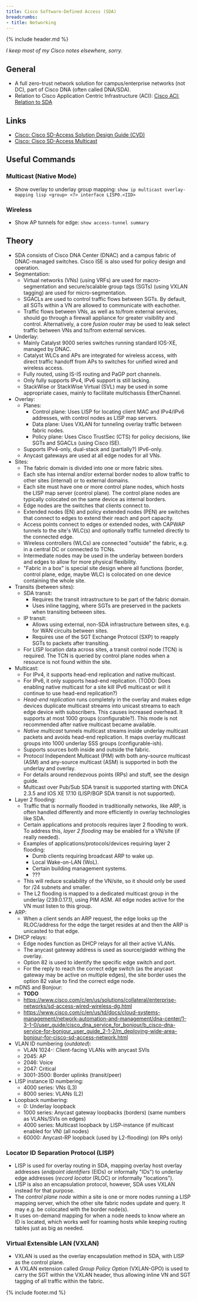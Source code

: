 ```yaml
---
title: Cisco Software-Defined Access (SDA)
breadcrumbs:
- title: Networking
---
```

{% include header.md %}

*I keep most of my Cisco notes elsewhere, sorry.*

## General

- A full zero-trust network solution for campus/enterprise networks (not DC), part of Cisco DNA (often called DNA/SDA).
- Relation to Cisco Application Centric Infrastructure (ACI): [Cisco ACI: Relation to SDA](/networking/cisco-aci/#relation-to-sda)

## Links

- [Cisco: Cisco SD-Access Solution Design Guide (CVD)](https://www.cisco.com/c/en/us/td/docs/solutions/CVD/Campus/cisco-sda-design-guide.html)
- [Cisco: Cisco SD-Access Multicast](https://community.cisco.com/t5/networking-knowledge-base/cisco-sd-access-multicast/ta-p/4068110)

## Useful Commands

### Multicast (Native Mode)

- Show overlay to underlay group mapping: `show ip multicast overlay-mapping lisp <group> <?> interface LISP0.<IID>`

### Wireless

- Show AP tunnels for edge: `show access-tunnel summary`

## Theory

- SDA consists of Cisco DNA Center (DNAC) and a campus fabric of DNAC-managed switches. Cisco ISE is also used for policy design and operation.
- Segmentation:
    - Virtual networks (VNs) (using VRFs) are used for macro-segmentation and secure/scalable group tags (SGTs) (using VXLAN tagging) are used for micro-segmentation.
    - SGACLs are used to control traffic flows between SGTs. By default, all SGTs within a VN are allowed to communicate with eachother.
    - Traffic flows between VNs, as well as to/from external services, should go through a firewall appliance for greater visibility and control. Alternatively, a core *fusion router* may be used to leak select traffic between VNs and to/from external services.
- Underlay:
    - Mainly Catalyst 9000 series switches running standard IOS-XE, managed by DNAC.
    - Catalyst WLCs and APs are integrated for wireless access, with direct traffic handoff from APs to switches for unified wired and wireless access.
    - Fully routed, using IS-IS routing and PaGP port channels.
    - Only fully supports IPv4, IPv6 support is still lacking.
    - StackWise or StackWise Virtual (SVL) may be used in some appropriate cases, mainly to facilitate multichassis EtherChannel.
- Overlay:
    - Planes:
        - Control plane: Uses LISP for locating client MAC and IPv4/IPv6 addresses, with control nodes as LISP map servers.
        - Data plane: Uses VXLAN for tunneling overlay traffic between fabric nodes.
        - Policy plane: Uses Cisco TrustSec (CTS) for policy decisions, like SGTs and SGACLs (using Cisco ISE).
    - Supports IPv4-only, dual-stack and (partially?) IPv6-only.
    - Anycast gateways are used at all edge nodes for all VNs.
- Sites:
    - The fabric domain is divided into one or more fabric sites.
    - Each site has internal and/or external border nodes to allow traffic to other sites (internal) or to external domains.
    - Each site must have one or more control plane nodes, which hosts the LISP map server (control plane). The control plane nodes are typically colocated on the same device as internal borders.
    - Edge nodes are the switches that clients connect to.
    - Extended nodes (EN) and policy extended nodes (PEN) are switches that connect to edges to extend their reach and port capacity.
    - Access points connect to edges or extended nodes, with CAPWAP tunnels to the site's WLC(s) and optionally traffic tunneled directly to the connected edge.
    - Wireless controllers (WLCs) are connected "outside" the fabric, e.g. in a central DC or connected to TCNs.
    - Intermediate nodes may be used in the underlay between borders and edges to allow for more physical flexibility.
    - "Fabric in a box" is special site design where all functions (border, control plane, edge, maybe WLC) is colocated on one device containing the whole site.
- Transits (between sites):
    - SDA transit:
        - Requires the transit intrastructure to be part of the fabric domain.
        - Uses inline tagging, where SGTs are preserved in the packets when transiting between sites.
    - IP transit:
        - Allows using external, non-SDA infrastructure between sites, e.g. for WAN circuits between sites.
        - Requires use of the SGT Exchange Protocol (SXP) to reapply SGTs to packets after transiting.
    - For LISP location data across sites, a transit control node (TCN) is required. The TCN is queried by control plane nodes when a resource is not found within the site.
- Multicast:
    - For IPv4, it supports head-end replication and native multicast.
    - For IPv6, it only supports head-end replication. (TODO: Does enabling native multicast for a site kill IPv6 multicast or will it continue to use head-end replication?)
    - *Head-end replication* runs completely in the overlay and makes edge devices duplicate multicast streams into unicast streams to each edge device with subscribers. This causes increased overhead. It supports at most 1000 groups (configurable?). This mode is not recommended after native multicast became available.
    - *Native multicast* tunnels multicast streams inside underlay multicast packets and avoids head-end replication. It maps overlay multicast groups into 1000 underlay SSS groups (configurable-ish).
    - Supports sources both inside and outside the fabric.
    - Protocol Independent Multicast (PIM) with both any-source multicast (ASM) and any-source multicast (ASM) is supported in both the underlay and overlay.
    - For details around rendezvous points (RPs) and stuff, see the design guide.
    - Multicast over Pub/Sub SDA transit is supported starting with DNCA 2.3.5 and IOS XE 17.10 (LISP/BGP SDA transit is not supported).
- Layer 2 flooding:
    - Traffic that is normally flooded in traditionally networks, like ARP, is often handled differently and more efficiently in overlay technologies like SDA.
    - Certain applications and protocols requires layer 2 flooding to work. To address this, *layer 2 flooding* may be enabled for a VN/site (if really needed).
    - Examples of applications/protocols/devices requiring layer 2 flooding:
        - Dumb clients requiring broadcast ARP to wake up.
        - Local Wake-on-LAN (WoL).
        - Certain building management systems.
        - ???
    - This will reduce scalability of the VN/site, so it should only be used for /24 subnets and smaller.
    - The L2 flooding is mapped to a dedicated multicast group in the underlay (239.0.17.1), using PIM ASM. All edge nodes active for the VN must listen to this group.
- ARP:
    - When a client sends an ARP request, the edge looks up the RLOC/address for the edge the target resides at and then the ARP is unicasted to that edge.
- DHCP relays:
    - Edge nodes function as DHCP relays for all their active VLANs.
    - The anycast gateway address is used as source/giaddr withing the overlay.
    - Option 82 is used to identify the specific edge switch and port.
    - For the reply to reach the correct edge switch (as the anycast gateway may be active on multiple edges), the site border uses the option 82 value to find the correct edge node.
- mDNS and Bonjour:
    - **TODO**
    - https://www.cisco.com/c/en/us/solutions/collateral/enterprise-networks/sd-access-wired-wireless-dg.html
    - https://www.cisco.com/c/en/us/td/docs/cloud-systems-management/network-automation-and-management/dna-center/1-3-1-0/user_guide/cisco_dna_service_for_bonjour/b_cisco-dna-service-for-bonjour_user_guide_2-1-2/m_deploying-wide-area-bonjour-for-cisco-sd-access-network.html
- VLAN ID numbering (*outdated*):
    - VLAN 1024-: Client-facing VLANs with anycast SVIs
    - 2045: AP
    - 2046: Voice
    - 2047: Critical
    - 3001-3500: Border uplinks (transit/peer)
- LISP instance ID numbering:
    - 4000 series: VNs (L3)
    - 8000 series: VLANs (L2)
- Loopback numbering:
    - 0: Underlay loopback
    - 1000 series: Anycast gateway loopbacks (borders) (same numbers as VLANs/SVIs on edges)
    - 4000 series: Multicast loopback by LISP-instance (if multicast enabled for VN) (all nodes)
    - 60000: Anycast-RP loopback (used by L2-flooding) (on RPs only)

### Locator ID Separation Protocol (LISP)

- LISP is used for overlay routing in SDA, mapping overlay host overlay addresses (*endpoint identifiers* (EIDs) or informally "IDs") to underlay edge addresses (*record locator* (RLOC) or informally "locations").
- LISP is also an encapsulation protocol, however, SDA uses VXLAN instead for that purpose.
- The *control plane node* within a site is one or more nodes running a LISP mapping server, which the other site fabric nodes update and query. It may e.g. be colocated with the border node(s).
- It uses on-demand mapping for when a node needs to know where an ID is located, which works well for roaming hosts while keeping routing tables just as big as needed.

### Virtual Extensible LAN (VXLAN)

- VXLAN is used as the overlay encapsulation method in SDA, with LISP as the control plane.
- A VXLAN extension called *Group Policy Option* (VXLAN-GPO) is used to carry the SGT within the VXLAN header, thus allowing inline VN and SGT tagging of all traffic within the fabric.

{% include footer.md %}
